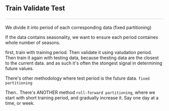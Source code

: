 <style>hr{opacity: 20%; height: 1px!important; margin-bottom:0px!important</style>

## Train Validate Test <hr>
We divide it into period of each corresponding data (fixed partitioning)

If the data contains seasonality, we want to ensure each period containes whole number of seasons.

first, train with training period. Then validate it using valudation period. Then train it again with testing data, because thesting data are the closest to the current data. and as such it's often the stongest signal in determining future values. 

There's other methodology where test period is the future data. `fixed partitioning` 

Then.. There's ANOTHER method `roll-forward partitioning`, where we start with short training period, and gradually increase it. Say one day at a time, or week. 


